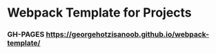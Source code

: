# Webpack Template for Projects

### GH-PAGES https://georgehotzisanoob.github.io/webpack-template/
